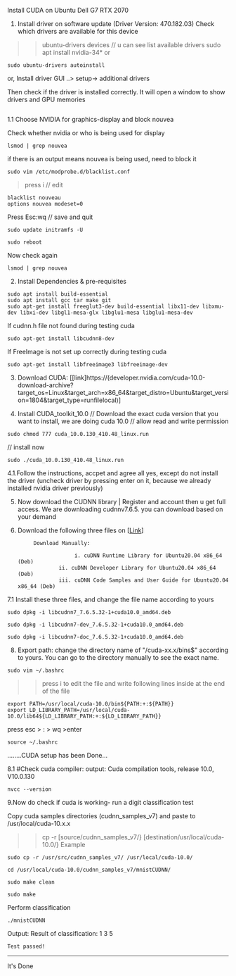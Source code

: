  Install CUDA on Ubuntu Dell G7 RTX 2070

1. Install driver on software update (Driver Version: 470.182.03)
 Check which drivers are available for this device
>> ubuntu-drivers devices       // u can see list available drivers
>>sudo apt install nvidia-34*
 or
```
sudo ubuntu-drivers autoinstall
```
or, Install driver GUI ..> setup-> additional drivers
     
Then check if the driver is installed correctly. It will open a window to show drivers and GPU memories


``` nvidia-smi  
```
  
1.1 Choose NVIDIA for graphics-display and block nouvea

Check whether nvidia or who is being used for display
 ```
 lsmod | grep nouvea
```
if there is an output means nouvea is being used, need to block it
 ```
sudo vim /etc/modprobe.d/blacklist.conf
```
  >press i  // edit
```
blacklist nouveau
options nouvea modeset=0
```
Press Esc:wq     // save and quit

```
sudo update initramfs -U
```
```
sudo reboot
```

Now check again
```
lsmod | grep nouvea
```

2. Install Dependencies & pre-requisites

```
sudo apt install build-essential
sudo apt install gcc tar make git
sudo apt-get install freeglut3-dev build-essential libx11-dev libxmu-dev libxi-dev libgl1-mesa-glx libglu1-mesa libglu1-mesa-dev
```
If cudnn.h file not found during testing cuda
```
sudo apt-get install libcudnn8-dev  
```
If FreeImage is not set up correctly during testing cuda
```
sudo apt-get install libfreeimage3 libfreeimage-dev    
```

3. Download CUDA: [[link]https://(developer.nvidia.com/cuda-10.0-download-archive?target_os=Linux&target_arch=x86_64&target_distro=Ubuntu&target_version=1804&target_type=runfilelocal)]

4. Install CUDA_toolkit_10.0  // Download the exact cuda version that you want to install, we are doing cuda 10.0
// allow read and write permission
```
sudo chmod 777 cuda_10.0.130_410.48_linux.run
```
// install now
```
sudo ./cuda_10.0.130_410.48_linux.run
```     
 
4.1.Follow the instructions, accpet and agree all yes, except do not install the driver (uncheck driver by pressing enter on it, because we already installed nvidia driver previously)

5. Now download the CUDNN library | Register and account then u get full access. We are downloading cudnnv7.6.5. you can download based on your demand

6. Download the following three files on [[Link]( https://developer.nvidia.com/rdp/cudnn-archive)]
                                                 

			Download Manually:

		                 i. cuDNN Runtime Library for Ubuntu20.04 x86_64 (Deb)
	         		ii. cuDNN Developer Library for Ubuntu20.04 x86_64 (Deb)
	         		iii. cuDNN Code Samples and User Guide for Ubuntu20.04 x86_64 (Deb)

7.1 Install these three files, and change the file name according to yours

```
sudo dpkg -i libcudnn7_7.6.5.32-1+cuda10.0_amd64.deb
```
```
sudo dpkg -i libcudnn7-dev_7.6.5.32-1+cuda10.0_amd64.deb
```
```
sudo dpkg -i libcudnn7-doc_7.6.5.32-1+cuda10.0_amd64.deb
```

8. Export path: change the directory name of "/cuda-xx.x/bins$" according to yours. You can go to the directory manually to see the exact name.

```
sudo vim ~/.bashrc
```
 >>press i to edit the file and write following lines inside at the end of the file
```
export PATH=/usr/local/cuda-10.0/bin${PATH:+:${PATH}}  
export LD_LIBRARY_PATH=/usr/local/cuda-10.0/lib64${LD_LIBRARY_PATH:+:${LD_LIBRARY_PATH}}
```
press esc > : > wq >enter
```
source ~/.bashrc
```
........CUDA setup has been Done...

8.1 #Check cuda compiler: output: Cuda compilation tools, release 10.0, V10.0.130
```
nvcc --version   
```
9.Now do check if cuda is working- run a digit classification test


Copy cuda samples directories (cudnn_samples_v7) and paste to /usr/local/cuda-10.x.x  

>> cp -r [source/cudnn_samples_v7/}  [destination/usr/local/cuda-10.0/}
Example
```
sudo cp -r /usr/src/cudnn_samples_v7/ /usr/local/cuda-10.0/
```

```
cd /usr/local/cuda-10.0/cudnn_samples_v7/mnistCUDNN/
```
```
sudo make clean
```
```
sudo make
```
Perform classification

```
./mnistCUDNN    
```				
 Output: 
	Result of classification: 1 3 5

	Test passed!
***************************************************************************
It's Done



